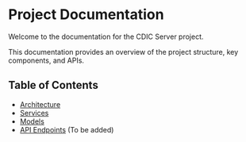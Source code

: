 # Project Documentation

Welcome to the documentation for the CDIC Server project.

This documentation provides an overview of the project structure, key components, and APIs.

## Table of Contents

- [Architecture](./architecture.md)
- [Services](./services/README.md)
- [Models](./models/README.md)
- [API Endpoints](./api.md) (To be added) 